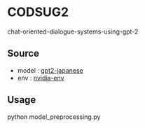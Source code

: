 # CODSUG2
chat-oriented-dialogue-systems-using-gpt-2

## Source

- model : [gpt2-japanese](https://github.com/tanreinama/gpt2-japanese)
- env : [nvidia-env](https://github.com/TachibanaET/My-Docker-Env-Templates)

## Usage

python model_preprocessing.py